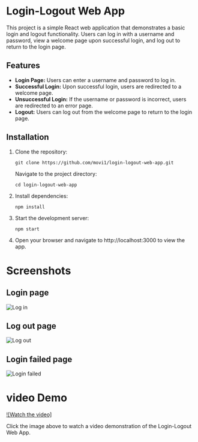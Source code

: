 # Login-Logout Web App

This project is a simple React web application that demonstrates a basic login and logout functionality. Users can log in with a username and password, view a welcome page upon successful login, and log out to return to the login page.

## Features

- **Login Page:** Users can enter a username and password to log in.
- **Successful Login:** Upon successful login, users are redirected to a welcome page.
- **Unsuccessful Login:** If the username or password is incorrect, users are redirected to an error page.
- **Logout:** Users can log out from the welcome page to return to the login page.

## Installation

1. Clone the repository:

   ```
   git clone https://github.com/movi1/login-logout-web-app.git
   ```

   Navigate to the project directory:

   ```
   cd login-logout-web-app
   ```

  2. Install dependencies:

     ```
     npm install
     ```
 3. Start the development server:
     ```
     npm start
     ```
 4. Open your browser and navigate to http://localhost:3000 to view the app.

# Screenshots
## Login page
![Log in](https://imgur.com/AjACsmp.jpg)
## Log out page
![Log out](https://imgur.com/RqTlWBD.jpg)
## Login failed page
![Login failed](https://imgur.com/jnTSvlM.jpg)

# video Demo 


[![Watch the video]](https://youtu.be/H-oZmCDA6R8)

Click the image above to watch a video demonstration of the Login-Logout Web App.